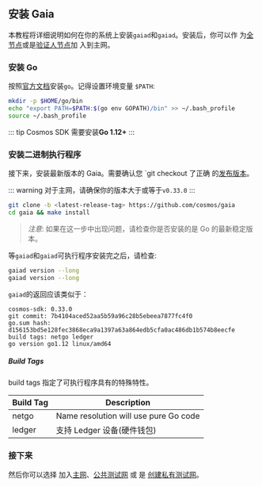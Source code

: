 <!-- markdown-link-check-disable -->

## 安装 Gaia

本教程将详细说明如何在你的系统上安装`gaiad`和`gaiad`。安装后，你可以作
为[全节点](./join-mainnet.md)或是[验证人节点](./validators/validator-setup.md)加
入到主网。

### 安装 Go

按照[官方文档](https://golang.org/doc/install)安装`go`。记得设置环境变量
`$PATH`:

```bash
mkdir -p $HOME/go/bin
echo "export PATH=$PATH:$(go env GOPATH)/bin" >> ~/.bash_profile
source ~/.bash_profile
```

::: tip Cosmos SDK 需要安装**Go 1.12+** :::

### 安装二进制执行程序

接下来，安装最新版本的 Gaia。需要确认您 \`git checkout 了正确
的[发布版本](https://github.com/cosmos/cosmos-sdk/releases)。

::: warning 对于主网，请确保你的版本大于或等于`v0.33.0` :::

```bash
git clone -b <latest-release-tag> https://github.com/cosmos/gaia
cd gaia && make install
```

> *注意*: 如果在这一步中出现问题，请检查你是否安装的是 Go 的最新稳定版本。

等`gaiad`和`gaiad`可执行程序安装完之后，请检查:

```bash
gaiad version --long
gaiad version --long
```

`gaiad`的返回应该类似于：

    cosmos-sdk: 0.33.0
    git commit: 7b4104aced52aa5b59a96c28b5ebeea7877fc4f0
    go.sum hash: d156153bd5e128fec3868eca9a1397a63a864edb5cfa0ac486db1b574b8eecfe
    build tags: netgo ledger
    go version go1.12 linux/amd64

##### Build Tags

build tags 指定了可执行程序具有的特殊特性。

| Build Tag | Description                           |
| --------- | ------------------------------------- |
| netgo     | Name resolution will use pure Go code |
| ledger    | 支持 Ledger 设备(硬件钱包)            |

### 接下来

然后你可以选择 加入[主网](./join-mainnet.md)、[公共测试网](./join-testnet.md) 或
是 [创建私有测试网](./deploy-testnet.md)。

<!-- markdown-link-check-enable -->
